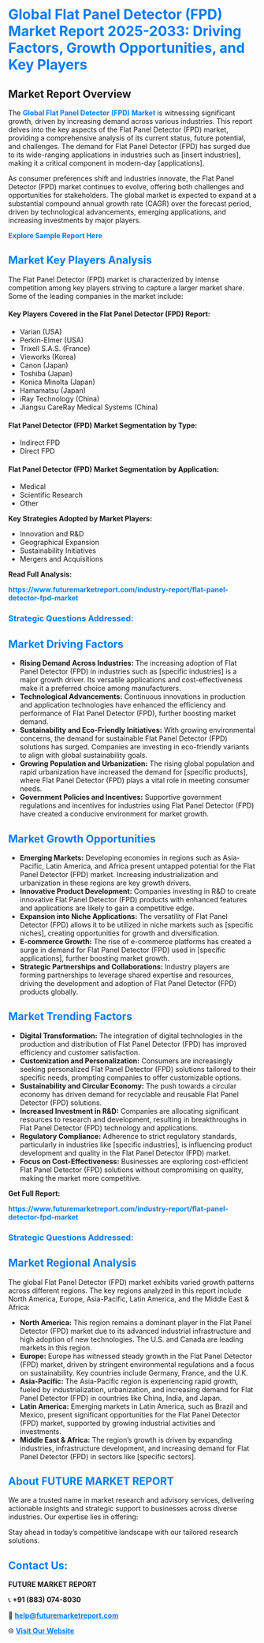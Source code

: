 <h1 style="color: #007BFF;">Global Flat Panel Detector (FPD) Market Report 2025-2033: Driving Factors, Growth Opportunities, and Key Players</h1>

<section id="overview">
<h2>Market Report Overview</h2>
<p>The <a href="https://www.futuremarketreport.com/industry-report/flat-panel-detector-fpd-market" style="color: #007BFF; text-decoration: none;"><strong>Global Flat Panel Detector (FPD) Market</strong></a> is witnessing significant growth, driven by increasing demand across various industries. This report delves into the key aspects of the Flat Panel Detector (FPD) market, providing a comprehensive analysis of its current status, future potential, and challenges. The demand for Flat Panel Detector (FPD) has surged due to its wide-ranging applications in industries such as [insert industries], making it a critical component in modern-day [applications].</p>
<p>As consumer preferences shift and industries innovate, the Flat Panel Detector (FPD) market continues to evolve, offering both challenges and opportunities for stakeholders. The global market is expected to expand at a substantial compound annual growth rate (CAGR) over the forecast period, driven by technological advancements, emerging applications, and increasing investments by major players.</p>
</section>

<section id="overview">
<p><a href="https://www.futuremarketreport.com/request-sample/reportId=90928" style="color: #007BFF; text-decoration: none;"><strong>Explore Sample Report Here</strong></a></p>
</section>

<section id="key-players">
<h2 style="color: #007BFF;">Market Key Players Analysis</h2>
<p>The Flat Panel Detector (FPD) market is characterized by intense competition among key players striving to capture a larger market share. Some of the leading companies in the market include:</p>
<h4>Key Players Covered in the Flat Panel Detector (FPD) Report:</h4>
<ul><li>Varian (USA)</li><li>Perkin-Elmer (USA)</li><li>Trixell S.A.S. (France)</li><li>Vieworks (Korea)</li><li>Canon (Japan)</li><li>Toshiba (Japan)</li><li>Konica Minolta (Japan)</li><li>Hamamatsu (Japan)</li><li>iRay Technology (China)</li><li>Jiangsu CareRay Medical Systems (China)</li></ul>
<h4>Flat Panel Detector (FPD) Market Segmentation by Type:</h4>
<ul><li>Indirect FPD</li><li>Direct FPD</li></ul>

<h4>Flat Panel Detector (FPD) Market Segmentation by Application:</h4>
<ul><li>Medical</li><li>Scientific Research</li><li>Other</li></ul>
<p><strong>Key Strategies Adopted by Market Players:</strong></p>
<ul>
<li>Innovation and R&D</li>
<li>Geographical Expansion</li>
<li>Sustainability Initiatives</li>
<li>Mergers and Acquisitions</li>
</ul>
</section>

<section>
<p><strong>Read Full Analysis: </strong></p><a href="https://www.futuremarketreport.com/industry-report/flat-panel-detector-fpd-market" style="color: #007BFF; text-decoration: none;"><strong>https://www.futuremarketreport.com/industry-report/flat-panel-detector-fpd-market</strong></a>
<h3 style="color: #007BFF;">Strategic Questions Addressed:</h3>
</section>

<section id="driving-factors">
<h2 style="color: #007BFF;">Market Driving Factors</h2>
<ul>
<li><strong>Rising Demand Across Industries:</strong> The increasing adoption of Flat Panel Detector (FPD) in industries such as [specific industries] is a major growth driver. Its versatile applications and cost-effectiveness make it a preferred choice among manufacturers.</li>
<li><strong>Technological Advancements:</strong> Continuous innovations in production and application technologies have enhanced the efficiency and performance of Flat Panel Detector (FPD), further boosting market demand.</li>
<li><strong>Sustainability and Eco-Friendly Initiatives:</strong> With growing environmental concerns, the demand for sustainable Flat Panel Detector (FPD) solutions has surged. Companies are investing in eco-friendly variants to align with global sustainability goals.</li>
<li><strong>Growing Population and Urbanization:</strong> The rising global population and rapid urbanization have increased the demand for [specific products], where Flat Panel Detector (FPD) plays a vital role in meeting consumer needs.</li>
<li><strong>Government Policies and Incentives:</strong> Supportive government regulations and incentives for industries using Flat Panel Detector (FPD) have created a conducive environment for market growth.</li>
</ul>
</section>

<section id="growth-opportunities">
<h2 style="color: #007BFF;">Market Growth Opportunities</h2>
<ul>
<li><strong>Emerging Markets:</strong> Developing economies in regions such as Asia-Pacific, Latin America, and Africa present untapped potential for the Flat Panel Detector (FPD) market. Increasing industrialization and urbanization in these regions are key growth drivers.</li>
<li><strong>Innovative Product Development:</strong> Companies investing in R&D to create innovative Flat Panel Detector (FPD) products with enhanced features and applications are likely to gain a competitive edge.</li>
<li><strong>Expansion into Niche Applications:</strong> The versatility of Flat Panel Detector (FPD) allows it to be utilized in niche markets such as [specific niches], creating opportunities for growth and diversification.</li>
<li><strong>E-commerce Growth:</strong> The rise of e-commerce platforms has created a surge in demand for Flat Panel Detector (FPD) used in [specific applications], further boosting market growth.</li>
<li><strong>Strategic Partnerships and Collaborations:</strong> Industry players are forming partnerships to leverage shared expertise and resources, driving the development and adoption of Flat Panel Detector (FPD) products globally.</li>
</ul>
</section>

<section id="trending-factors">
<h2 style="color: #007BFF;">Market Trending Factors</h2>
<ul>
<li><strong>Digital Transformation:</strong> The integration of digital technologies in the production and distribution of Flat Panel Detector (FPD) has improved efficiency and customer satisfaction.</li>
<li><strong>Customization and Personalization:</strong> Consumers are increasingly seeking personalized Flat Panel Detector (FPD) solutions tailored to their specific needs, prompting companies to offer customizable options.</li>
<li><strong>Sustainability and Circular Economy:</strong> The push towards a circular economy has driven demand for recyclable and reusable Flat Panel Detector (FPD) solutions.</li>
<li><strong>Increased Investment in R&D:</strong> Companies are allocating significant resources to research and development, resulting in breakthroughs in Flat Panel Detector (FPD) technology and applications.</li>
<li><strong>Regulatory Compliance:</strong> Adherence to strict regulatory standards, particularly in industries like [specific industries], is influencing product development and quality in the Flat Panel Detector (FPD) market.</li>
<li><strong>Focus on Cost-Effectiveness:</strong> Businesses are exploring cost-efficient Flat Panel Detector (FPD) solutions without compromising on quality, making the market more competitive.</li>
</ul>
</section>

<section>
<p><strong>Get Full Report: </strong></p><a href="https://www.futuremarketreport.com/industry-report/flat-panel-detector-fpd-market" style="color: #007BFF; text-decoration: none;"><strong>https://www.futuremarketreport.com/industry-report/flat-panel-detector-fpd-market</strong></a>
<h3 style="color: #007BFF;">Strategic Questions Addressed:</h3>
</section>


<section id="regional-analysis">
<h2 style="color: #007BFF;">Market Regional Analysis</h2>
<p>The global Flat Panel Detector (FPD) market exhibits varied growth patterns across different regions. The key regions analyzed in this report include North America, Europe, Asia-Pacific, Latin America, and the Middle East & Africa:</p>
<ul>
<li><strong>North America:</strong> This region remains a dominant player in the Flat Panel Detector (FPD) market due to its advanced industrial infrastructure and high adoption of new technologies. The U.S. and Canada are leading markets in this region.</li>
<li><strong>Europe:</strong> Europe has witnessed steady growth in the Flat Panel Detector (FPD) market, driven by stringent environmental regulations and a focus on sustainability. Key countries include Germany, France, and the U.K.</li>
<li><strong>Asia-Pacific:</strong> The Asia-Pacific region is experiencing rapid growth, fueled by industrialization, urbanization, and increasing demand for Flat Panel Detector (FPD) in countries like China, India, and Japan.</li>
<li><strong>Latin America:</strong> Emerging markets in Latin America, such as Brazil and Mexico, present significant opportunities for the Flat Panel Detector (FPD) market, supported by growing industrial activities and investments.</li>
<li><strong>Middle East & Africa:</strong> The region’s growth is driven by expanding industries, infrastructure development, and increasing demand for Flat Panel Detector (FPD) in sectors like [specific sectors].</li>
</ul>
</section>

<footer>
<h2 style="color: #007BFF;">About FUTURE MARKET REPORT</h2>
<p>We are a trusted name in market research and advisory services, delivering actionable insights and strategic support to businesses across diverse industries. Our expertise lies in offering:</p>

<p>Stay ahead in today’s competitive landscape with our tailored research solutions.</p>

<h2 style="color: #007BFF;">Contact Us:</h2>
<p><strong>FUTURE MARKET REPORT</strong></p>
<p>📞 <strong>+91 (883) 074-8030</strong></p>
<p>📧 <strong><a href="mailto:help@futuremarketreport.com" style="color: #007BFF;">help@futuremarketreport.com</a></strong></p>
<p>🌐 <strong><a href="https://www.futuremarketreport.com/" style="color: #007BFF;">Visit Our Website</a></strong></p>
</footer>